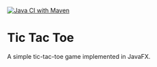 [![Java CI with Maven](https://github.com/amal-stack/tictactoe-javafx/actions/workflows/maven.yml/badge.svg)](https://github.com/amal-stack/tictactoe-javafx/actions/workflows/maven.yml)
# Tic Tac Toe
A simple tic-tac-toe game implemented in JavaFX.
